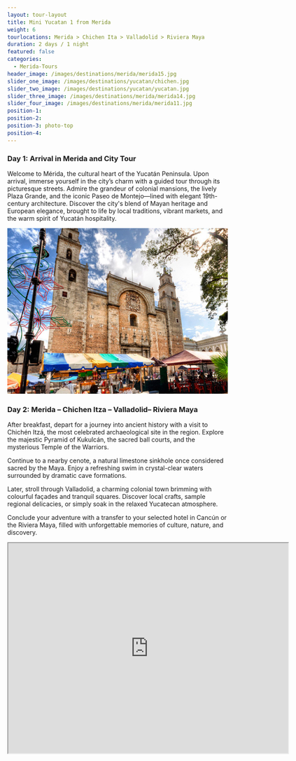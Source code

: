 ```yaml
---
layout: tour-layout
title: Mini Yucatan 1 from Merida
weight: 6
tourlocations: Merida > Chichen Ita > Valladolid > Riviera Maya
duration: 2 days / 1 night
featured: false
categories:
  - Merida-Tours
header_image: /images/destinations/merida/merida15.jpg
slider_one_image: /images/destinations/yucatan/chichen.jpg
slider_two_image: /images/destinations/yucatan/yucatan.jpg
slider_three_image: /images/destinations/merida/merida14.jpg
slider_four_image: /images/destinations/merida/merida11.jpg
position-1: 
position-2:
position-3: photo-top
position-4:
---
```


### Day 1: Arrival in Merida and City Tour

Welcome to Mérida, the cultural heart of the Yucatán Peninsula. Upon arrival, immerse yourself in the city’s charm with a guided tour through its picturesque streets. Admire the grandeur of colonial mansions, the lively Plaza Grande, and the iconic Paseo de Montejo—lined with elegant 19th-century architecture. Discover the city's blend of Mayan heritage and European elegance, brought to life by local traditions, vibrant markets, and the warm spirit of Yucatán hospitality.

![](/images/destinations/merida/merida10.jpg)

### Day 2: Merida – Chichen Itza – Valladolid– Riviera Maya

After breakfast, depart for a journey into ancient history with a visit to Chichén Itzá, the most celebrated archaeological site in the region. Explore the majestic Pyramid of Kukulcán, the sacred ball courts, and the mysterious Temple of the Warriors.

Continue to a nearby cenote, a natural limestone sinkhole once considered sacred by the Maya. Enjoy a refreshing swim in crystal-clear waters surrounded by dramatic cave formations.

Later, stroll through Valladolid, a charming colonial town brimming with colourful façades and tranquil squares. Discover local crafts, sample regional delicacies, or simply soak in the relaxed Yucatecan atmosphere.

Conclude your adventure with a transfer to your selected hotel in Cancún or the Riviera Maya, filled with unforgettable memories of culture, nature, and discovery.

<div class="map-container">

<iframe src="https://www.google.com/maps/d/u/0/embed?mid=1AUk7XnPgny5uilD7q0c3ts5PbZK7mhE&ehbc=2E312F&noprof=1" width="640" height="480"></iframe>

</div>

&nbsp;